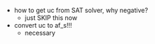 - how to get uc from SAT solver, why negative?
    - just SKIP this now
- convert uc to af_s!!!
    - necessary